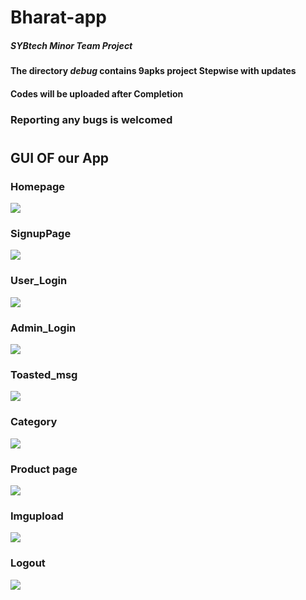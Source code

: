 # Bharat-app
##### SYBtech Minor Team Project
#### The directory *debug* contains **9apks** project Stepwise with updates
#### Codes will be uploaded after Completion

### Reporting any bugs is welcomed
#
## GUI OF our App
### Homepage
![](Bharatappss/Homepage.jpeg)
### SignupPage
![](Bharatappss/Register.jpeg)
### User_Login
![](Bharatappss/UserLogin.jpeg)
### Admin_Login
![](Bharatappss/AdminLogin.jpeg)
### Toasted_msg
![](Bharatappss/Categoryreach.jpeg)
### Category
![](Bharatappss/Category.jpeg)
### Product page
![](Bharatappss/Productdata.jpeg)
### Imgupload
![](Bharatappss/Productimg.jpeg)

### Logout
![](Bharatappss/Logout.jpeg)



